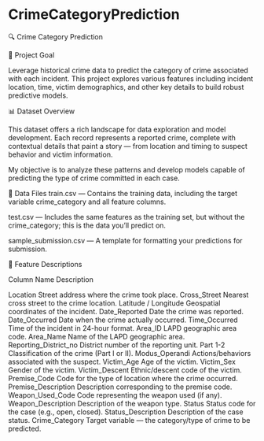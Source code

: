 # CrimeCategoryPrediction

🔍 Crime Category Prediction

🧠 Project Goal

Leverage historical crime data to predict the category of crime associated with each incident. This project explores various features including incident location, time, victim demographics, and other key details to build robust predictive models.

📊 Dataset Overview

This dataset offers a rich landscape for data exploration and model development. Each record represents a reported crime, complete with contextual details that paint a story — from location and timing to suspect behavior and victim information.

My objective is to analyze these patterns and develop models capable of predicting the type of crime committed in each case.

📁 Data Files
train.csv — Contains the training data, including the target variable crime_category and all feature columns.

test.csv — Includes the same features as the training set, but without the crime_category; this is the data you’ll predict on.

sample_submission.csv — A template for formatting your predictions for submission.

🧾 Feature Descriptions

Column Name	Description

Location	Street address where the crime took place.
Cross_Street	Nearest cross street to the crime location.
Latitude / Longitude	Geospatial coordinates of the incident.
Date_Reported	Date the crime was reported.
Date_Occurred	Date when the crime actually occurred.
Time_Occurred	Time of the incident in 24-hour format.
Area_ID	LAPD geographic area code.
Area_Name	Name of the LAPD geographic area.
Reporting_District_no	District number of the reporting unit.
Part 1-2	Classification of the crime (Part I or II).
Modus_Operandi	Actions/behaviors associated with the suspect.
Victim_Age	Age of the victim.
Victim_Sex	Gender of the victim.
Victim_Descent	Ethnic/descent code of the victim.
Premise_Code	Code for the type of location where the crime occurred.
Premise_Description	Description corresponding to the premise code.
Weapon_Used_Code	Code representing the weapon used (if any).
Weapon_Description	Description of the weapon type.
Status	Status code for the case (e.g., open, closed).
Status_Description	Description of the case status.
Crime_Category	Target variable — the category/type of crime to be predicted.
